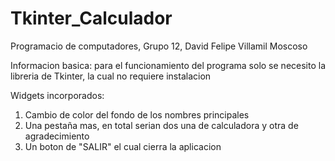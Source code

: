 # Tkinter_Calculador

Programacio de computadores, Grupo 12, David Felipe Villamil Moscoso

Informacion basica: para el funcionamiento del programa solo se necesito la
libreria de Tkinter, la cual no requiere instalacion

Widgets incorporados:

1. Cambio de color del fondo de los nombres principales
2. Una pestaña mas, en total serian dos una de calculadora y otra de agradecimiento
3. Un boton de "SALIR" el cual cierra la aplicacion





